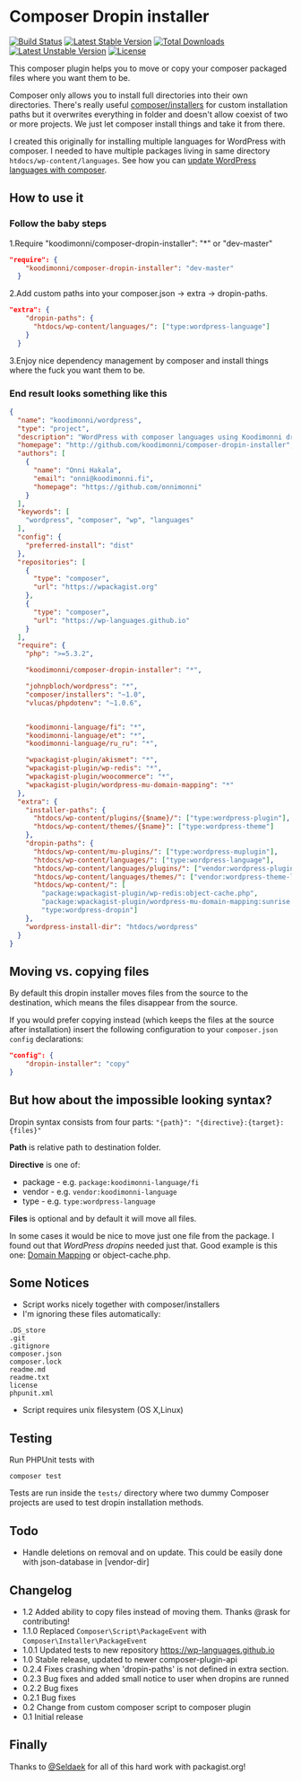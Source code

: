 # Composer Dropin installer

[![Build Status](https://travis-ci.org/Koodimonni/Composer-Dropin-Installer.svg?branch=master)](https://travis-ci.org/Koodimonni/Composer-Dropin-Installer)
[![Latest Stable Version](https://poser.pugx.org/koodimonni/composer-dropin-installer/v/stable)](https://packagist.org/packages/koodimonni/composer-dropin-installer)
[![Total Downloads](https://poser.pugx.org/koodimonni/composer-dropin-installer/downloads)](https://packagist.org/packages/koodimonni/composer-dropin-installer)
[![Latest Unstable Version](https://poser.pugx.org/koodimonni/composer-dropin-installer/v/unstable)](https://packagist.org/packages/koodimonni/composer-dropin-installer)
[![License](https://poser.pugx.org/koodimonni/composer-dropin-installer/license)](https://packagist.org/packages/koodimonni/composer-dropin-installer)

This composer plugin helps you to move or copy your composer packaged files where you want them to be.

Composer only allows you to install full directories into their own directories. There's really useful [composer/installers](https://github.com/composer/installers) for custom installation paths but it overwrites everything in folder and doesn't allow coexist of two or more projects. We just let composer install things and take it from there.

I created this originally for installing multiple languages for WordPress with composer. I needed to have multiple packages living in same directory ```htdocs/wp-content/languages```. See how you can [update WordPress languages with composer](https://wp-languages.github.io).

## How to use it

### Follow the baby steps

1.Require "koodimonni/composer-dropin-installer": "*" or "dev-master"

```json
"require": {
    "koodimonni/composer-dropin-installer": "dev-master"
  }
```

2.Add custom paths into your composer.json -> extra -> dropin-paths.

```json
"extra": {
    "dropin-paths": {
      "htdocs/wp-content/languages/": ["type:wordpress-language"]
    }
  }
```

3.Enjoy nice dependency management by composer and install things where the fuck you want them to be.

### End result looks something like this

```json
{
  "name": "koodimonni/wordpress",
  "type": "project",
  "description": "WordPress with composer languages using Koodimonni dropin installer",
  "homepage": "http://github.com/koodimonni/composer-dropin-installer",
  "authors": [
    {
      "name": "Onni Hakala",
      "email": "onni@koodimonni.fi",
      "homepage": "https://github.com/onnimonni"
    }
  ],
  "keywords": [
    "wordpress", "composer", "wp", "languages"
  ],
  "config": {
    "preferred-install": "dist"
  },
  "repositories": [
    {
      "type": "composer",
      "url": "https://wpackagist.org"
    },
    {
      "type": "composer",
      "url": "https://wp-languages.github.io"
    }
  ],
  "require": {
    "php": ">=5.3.2",

    "koodimonni/composer-dropin-installer": "*",

    "johnpbloch/wordpress": "*",
    "composer/installers": "~1.0",
    "vlucas/phpdotenv": "~1.0.6",


    "koodimonni-language/fi": "*",
    "koodimonni-language/et": "*",
    "koodimonni-language/ru_ru": "*",

    "wpackagist-plugin/akismet": "*",
    "wpackagist-plugin/wp-redis": "*",
    "wpackagist-plugin/woocommerce": "*",
    "wpackagist-plugin/wordpress-mu-domain-mapping": "*"
  },
  "extra": {
    "installer-paths": {
      "htdocs/wp-content/plugins/{$name}/": ["type:wordpress-plugin"],
      "htdocs/wp-content/themes/{$name}": ["type:wordpress-theme"]
    },
    "dropin-paths": {
      "htdocs/wp-content/mu-plugins/": ["type:wordpress-muplugin"],
      "htdocs/wp-content/languages/": ["type:wordpress-language"],
      "htdocs/wp-content/languages/plugins/": ["vendor:wordpress-plugin-language"],
      "htdocs/wp-content/languages/themes/": ["vendor:wordpress-theme-language"],
      "htdocs/wp-content/": [
        "package:wpackagist-plugin/wp-redis:object-cache.php",
        "package:wpackagist-plugin/wordpress-mu-domain-mapping:sunrise.php",
        "type:wordpress-dropin"]
    },
    "wordpress-install-dir": "htdocs/wordpress"
  }
}
```

## Moving vs. copying files

By default this dropin installer moves files from the source to the destination,
which means the files disappear from the source.

If you would prefer copying instead (which keeps the files at the source after
installation) insert the following configuration to your `composer.json` `config`
declarations:

```json
"config": {
    "dropin-installer": "copy"
}
```

## But how about the impossible looking syntax?

Dropin syntax consists from four parts: `"{path}": "{directive}:{target}:{files}"`

**Path** is relative path to destination folder.

**Directive** is one of:

* package - e.g. `package:koodimonni-language/fi`
* vendor - e.g. `vendor:koodimonni-language`
* type - e.g. `type:wordpress-language`

**Files** is optional and by default it will move all files.

In some cases it would be nice to move just one file from the package.
I found out that *WordPress dropins* needed just that. Good example is this one: [Domain Mapping](https://wordpress.org/plugins/wordpress-mu-domain-mapping/) or object-cache.php.

## Some Notices

* Script works nicely together with composer/installers
* I'm ignoring these files automatically:

```
.DS_store
.git
.gitignore
composer.json
composer.lock
readme.md
readme.txt
license
phpunit.xml
```

* Script requires unix filesystem (OS X,Linux)

## Testing

Run PHPUnit tests with

```
composer test
```

Tests are run inside the `tests/` directory where two dummy Composer projects are used to test dropin
installation methods.

## Todo

* Handle deletions on removal and on update. This could be easily done with json-database in [vendor-dir]

## Changelog

* 1.2 Added ability to copy files instead of moving them. Thanks @rask for contributing!
* 1.1.0 Replaced `Composer\Script\PackageEvent` with `Composer\Installer\PackageEvent`
* 1.0.1 Updated tests to new repository https://wp-languages.github.io
* 1.0 Stable release, updated to newer composer-plugin-api
* 0.2.4 Fixes crashing when 'dropin-paths' is not defined in extra section.
* 0.2.3 Bug fixes and added small notice to user when dropins are runned
* 0.2.2 Bug fixes
* 0.2.1 Bug fixes
* 0.2 Change from custom composer script to composer plugin
* 0.1 Initial release

## Finally
Thanks to [@Seldaek](https://github.com/Seldaek) for all of this hard work with packagist.org!
